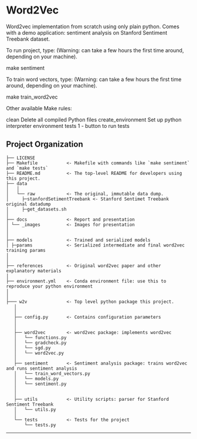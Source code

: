 Word2Vec
==============================

Word2vec implementation from scratch using only plain python. Comes with a demo application: 
sentiment analysis on Stanford Sentiment Treebank dataset. 


To run project, type: (Warning: can take a few hours the first time around, depending on your machine).

make sentiment


To train word vectors, type: (Warning: can take a few hours the first time around, depending on your machine).

make train_word2vec


Other available Make rules:

clean               Delete all compiled Python files
create_environment  Set up python interpreter environment
tests               1 - button to run tests



Project Organization
------------

    ├── LICENSE
    ├── Makefile           <- Makefile with commands like `make sentiment` and `make tests`
    ├── README.md          <- The top-level README for developers using this project.
    ├── data
    │   │
    │   └── raw            <- The original, immutable data dump. 
    │	  ├─stanfordSetimentTreebank <- Stanford Sentimet Treebank original datadump
    │     ├─get_datasets.sh
    │
    ├── docs               <- Report and presentation
    │ └── _images          <- Images for presentation
    │
    │
    ├── models             <- Trained and serialized models
    │ ├─params             <- Serialized intermediate and final word2vec training params
    │
    │
    ├── references         <- Original word2vec paper and other explanatory materials
    │
    ├── environment.yml    <- Conda environment file: use this to reproduce your python environment
    │
    │
    ├─── w2v               <- Top level python package this project.
       │
       │
       ├── config.py       <- Contains configuration parameters
       │
       │
       ├── word2vec        <- word2vec package: implements word2vec
       │   └── functions.py
       │   └── gradcheck.py
       │   └── sgd.py
       │   └── word2vec.py
       │	
       ├── sentiment       <- Sentiment analysis package: trains word2vec and runs sentiment analysis
       │   └── train_word_vectors.py
       │   └── models.py
       │   └── sentiment.py
       │
       │
       ├── utils           <- Utility scripts: parser for Stanford Sentiment Treebank
       │   └── utils.py                
       │
       └── tests           <- Tests for the project
           └── tests.py
    

--------

